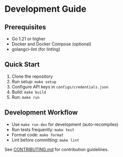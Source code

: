 # Development Guide

## Prerequisites
- Go 1.21 or higher
- Docker and Docker Compose (optional)
- golangci-lint (for linting)

## Quick Start
1. Clone the repository
2. Run setup: `make setup`
3. Configure API keys in `configs/credentials.json`
4. Build: `make build`
5. Run: `make run`

## Development Workflow
- Use `make run-dev` for development (auto-recompiles)
- Run tests frequently: `make test`
- Format code: `make format`
- Lint before committing: `make lint`

See [CONTRIBUTING.md](./CONTRIBUTING.md) for contribution guidelines. 